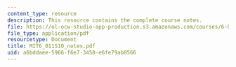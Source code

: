 ```yaml
---
content_type: resource
description: This resource contains the complete course notes.
file: https://ol-ocw-studio-app-production.s3.amazonaws.com/courses/6-011-introduction-to-communication-control-and-signal-processing-spring-2010/a6bddaee5966f6e73450e6fe79ab0566_MIT6_011S10_notes.pdf
file_type: application/pdf
resourcetype: Document
title: MIT6_011S10_notes.pdf
uid: a6bddaee-5966-f6e7-3450-e6fe79ab0566
---
```

